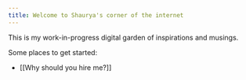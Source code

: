 ```yaml
---
title: Welcome to Shaurya's corner of the internet
---
```


This is my work-in-progress digital garden of inspirations and musings.

Some places to get started:
- [[Why should you hire me?]]
